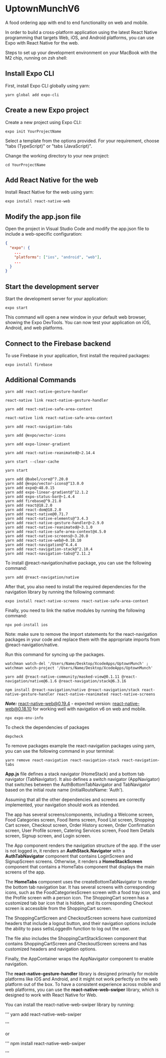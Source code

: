 # UptownMunchV6
A food ordering app with end to end functionality on web and mobile.


In order to build a cross-platform application using the latest React Native programming that targets Web, iOS, and Android platforms, you can use Expo with React Native for the web. 

Steps to set up your development environment on your MacBook with the M2 chip, running on zsh shell:

## Install Expo CLI

First, install Expo CLI globally using yarn:

```
yarn global add expo-cli
```

## Create a new Expo project

Create a new project using Expo CLI:

```
expo init YourProjectName
```

Select a template from the options provided. For your requirement, choose "tabs (TypeScript)" or "tabs (JavaScript)".

Change the working directory to your new project:

```
cd YourProjectName
```

## Add React Native for the web

Install React Native for the web using yarn:

```
expo install react-native-web
```

## Modify the app.json file

Open the project in Visual Studio Code and modify the app.json file to include a web-specific configuration:

```json
{
  "expo": {
    ...
    "platforms": ["ios", "android", "web"],
    ...
  }
}
```

## Start the development server

Start the development server for your application:

```
expo start
```

This command will open a new window in your default web browser, showing the Expo DevTools. You can now test your application on iOS, Android, and web platforms.

## Connect to the Firebase backend

To use Firebase in your application, first install the required packages:

```
expo install firebase
```

## Additional Commands

```
yarn add react-native-gesture-handler
```

```
react-native link react-native-gesture-handler
```

```
yarn add react-native-safe-area-context
```

```
react-native link react-native-safe-area-context
```

```
yarn add react-navigation-tabs
```

```
yarn add @expo/vector-icons
```

```
yarn add expo-linear-gradient
```

```
yarn add react-native-reanimated@~2.14.4
```

```
yarn start --clear-cache
```

```
yarn start
```

```
yarn add @babel/core@^7.20.0
yarn add @expo/vector-icons@^13.0.0
yarn add expo@~48.0.15
yarn add expo-linear-gradient@^12.1.2
yarn add expo-status-bar@~1.4.4
yarn add firebase@^9.21.0
yarn add react@18.2.0
yarn add react-dom@18.2.0
yarn add react-native@0.71.7
yarn add react-native-elements@^3.4.3
yarn add react-native-gesture-handler@~2.9.0
yarn add react-native-reanimated@~3.1.0
yarn add react-native-safe-area-context@4.5.0
yarn add react-native-screens@~3.20.0
yarn add react-native-web@~0.18.10
yarn add react-navigation@^4.4.4
yarn add react-navigation-stack@^2.10.4
yarn add react-navigation-tabs@^2.11.2
```



To install @react-navigation/native package, you can use the following command:

```
yarn add @react-navigation/native
```

After that, you also need to install the required dependencies for the navigation library by running the following command:

```
expo install react-native-screens react-native-safe-area-context
```

Finally, you need to link the native modules by running the following command:

```
npx pod-install ios
```

Note: make sure to remove the import statements for the react-navigation packages in your code and replace them with the appropriate imports from @react-navigation/native.

Run this command for syncing up the packages.

```
watchman watch-del '/Users/Name/Desktop/XcodeApps/UptownMunch' ; watchman watch-project '/Users/Name/Desktop/XcodeApps/UptownMunch'
```

```
yarn add @react-native-community/masked-view@0.1.11 @react-navigation/native@6.1.6 @react-navigation/stack@6.3.16
```

```
npm install @react-navigation/native @react-navigation/stack react-native-gesture-handler react-native-reanimated react-native-screens
```

***Note:*** react-native-web@0.19.4 - expected version: react-native-web@0.18.10 for working well with navigation v6 on web and mobile.

```
npx expo-env-info
```

To check the dependencies of packages

```
depcheck
```

To remove packages example the react-navigation packages using yarn, you can use the following command in your terminal:

```
yarn remove react-navigation react-navigation-stack react-navigation-tabs
```


**App.js** file defines a stack navigator (HomeStack) and a bottom tab navigator (TabNavigator). It also defines a switch navigator (AppNavigator) that switches between the AuthBottomTabNavigator and TabNavigator based on the initial route name (initialRouteName: 'Auth').


Assuming that all the other dependencies and screens are correctly implemented, your navigation should work as intended.

The app has several screens/components, including a Welcome screen, Food Categories screen, Food Items screen, Food List screen, Shopping Cart screen, Checkout screen, Order History screen, Order Confirmation screen, User Profile screen, Catering Services screen, Food Item Details screen, Signup screen, and Login screen.


The App component renders the navigation structure of the app. If the user is not logged in, it renders an **AuthStack.Navigator** with a **AuthTabNavigator** component that contains LoginScreen and SignupScreen screens. Otherwise, it renders a **HomeStackScreen** component that contains a HomeTabs component that displays the main screens of the app.


The **HomeTabs** component uses the createBottomTabNavigator to render the bottom tab navigation bar. It has several screens with corresponding icons, such as the FoodCategoriesScreen screen with a food tray icon, and the Profile screen with a person icon. The ShoppingCart screen has a customized tab bar icon that is hidden, and its corresponding Checkout screen is accessible from the ShoppingCart screen.

The ShoppingCartScreen and CheckoutScreen screens have customized headers that include a logout button, and their navigation options include the ability to pass setIsLoggedIn function to log out the user.

The file also includes the ShoppingCartStackScreen component that contains ShoppingCartScreen and CheckoutScreen screens and has customized headers and navigation options.

Finally, the AppContainer wraps the AppNavigator component to enable navigation.


The **react-native-gesture-handler** library is designed primarily for mobile platforms like iOS and Android, and it might not work perfectly on the web platform out of the box. To have a consistent experience across mobile and web platforms, you can use the **react-native-web-swiper** library, which is designed to work with React Native for Web.

You can install the react-native-web-swiper library by running:

'''
yarn add react-native-web-swiper

'''

or

'''
npm install react-native-web-swiper

'''